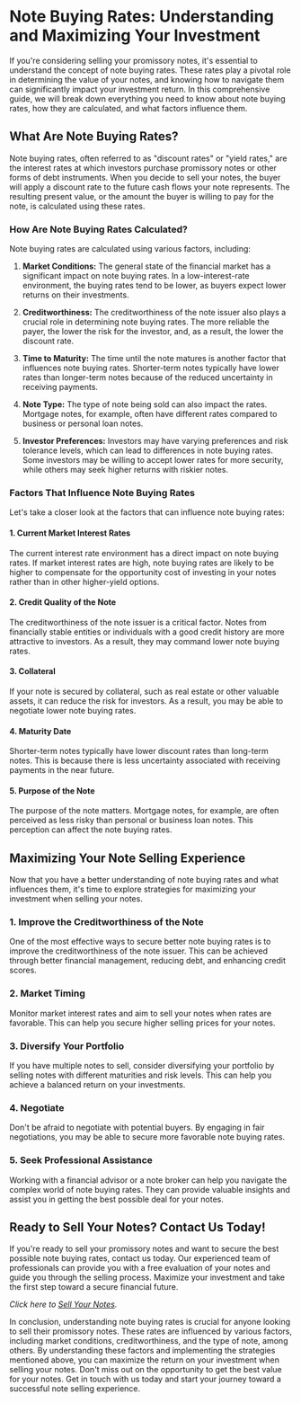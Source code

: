 # Note Buying Rates: Understanding and Maximizing Your Investment

If you're considering selling your promissory notes, it's essential to understand the concept of note buying rates. These rates play a pivotal role in determining the value of your notes, and knowing how to navigate them can significantly impact your investment return. In this comprehensive guide, we will break down everything you need to know about note buying rates, how they are calculated, and what factors influence them.

## What Are Note Buying Rates?

Note buying rates, often referred to as "discount rates" or "yield rates," are the interest rates at which investors purchase promissory notes or other forms of debt instruments. When you decide to sell your notes, the buyer will apply a discount rate to the future cash flows your note represents. The resulting present value, or the amount the buyer is willing to pay for the note, is calculated using these rates.

### How Are Note Buying Rates Calculated?

Note buying rates are calculated using various factors, including:

1. **Market Conditions:** The general state of the financial market has a significant impact on note buying rates. In a low-interest-rate environment, the buying rates tend to be lower, as buyers expect lower returns on their investments.

2. **Creditworthiness:** The creditworthiness of the note issuer also plays a crucial role in determining note buying rates. The more reliable the payer, the lower the risk for the investor, and, as a result, the lower the discount rate.

3. **Time to Maturity:** The time until the note matures is another factor that influences note buying rates. Shorter-term notes typically have lower rates than longer-term notes because of the reduced uncertainty in receiving payments.

4. **Note Type:** The type of note being sold can also impact the rates. Mortgage notes, for example, often have different rates compared to business or personal loan notes.

5. **Investor Preferences:** Investors may have varying preferences and risk tolerance levels, which can lead to differences in note buying rates. Some investors may be willing to accept lower rates for more security, while others may seek higher returns with riskier notes.

### Factors That Influence Note Buying Rates

Let's take a closer look at the factors that can influence note buying rates:

#### 1. Current Market Interest Rates

The current interest rate environment has a direct impact on note buying rates. If market interest rates are high, note buying rates are likely to be higher to compensate for the opportunity cost of investing in your notes rather than in other higher-yield options.

#### 2. Credit Quality of the Note

The creditworthiness of the note issuer is a critical factor. Notes from financially stable entities or individuals with a good credit history are more attractive to investors. As a result, they may command lower note buying rates.

#### 3. Collateral

If your note is secured by collateral, such as real estate or other valuable assets, it can reduce the risk for investors. As a result, you may be able to negotiate lower note buying rates.

#### 4. Maturity Date

Shorter-term notes typically have lower discount rates than long-term notes. This is because there is less uncertainty associated with receiving payments in the near future.

#### 5. Purpose of the Note

The purpose of the note matters. Mortgage notes, for example, are often perceived as less risky than personal or business loan notes. This perception can affect the note buying rates.

## Maximizing Your Note Selling Experience

Now that you have a better understanding of note buying rates and what influences them, it's time to explore strategies for maximizing your investment when selling your notes.

### 1. Improve the Creditworthiness of the Note

One of the most effective ways to secure better note buying rates is to improve the creditworthiness of the note issuer. This can be achieved through better financial management, reducing debt, and enhancing credit scores.

### 2. Market Timing

Monitor market interest rates and aim to sell your notes when rates are favorable. This can help you secure higher selling prices for your notes.

### 3. Diversify Your Portfolio

If you have multiple notes to sell, consider diversifying your portfolio by selling notes with different maturities and risk levels. This can help you achieve a balanced return on your investments.

### 4. Negotiate

Don't be afraid to negotiate with potential buyers. By engaging in fair negotiations, you may be able to secure more favorable note buying rates.

### 5. Seek Professional Assistance

Working with a financial advisor or a note broker can help you navigate the complex world of note buying rates. They can provide valuable insights and assist you in getting the best possible deal for your notes.

## Ready to Sell Your Notes? Contact Us Today!

If you're ready to sell your promissory notes and want to secure the best possible note buying rates, contact us today. Our experienced team of professionals can provide you with a free evaluation of your notes and guide you through the selling process. Maximize your investment and take the first step toward a secure financial future.

*Click here to [Sell Your Notes](#cta-sell-notes).*

In conclusion, understanding note buying rates is crucial for anyone looking to sell their promissory notes. These rates are influenced by various factors, including market conditions, creditworthiness, and the type of note, among others. By understanding these factors and implementing the strategies mentioned above, you can maximize the return on your investment when selling your notes. Don't miss out on the opportunity to get the best value for your notes. Get in touch with us today and start your journey toward a successful note selling experience.